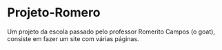 # Projeto-Romero

Um projeto da escola passado pelo professor Romerito Campos (o goat), consiste em fazer um site com várias páginas.
